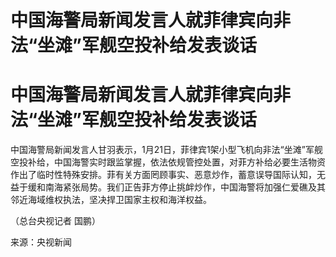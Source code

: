 # 中国海警局新闻发言人就菲律宾向非法“坐滩”军舰空投补给发表谈话

# 中国海警局新闻发言人就菲律宾向非法“坐滩”军舰空投补给发表谈话

中国海警局新闻发言人甘羽表示，1月21日，菲律宾1架小型飞机向非法“坐滩”军舰空投补给，中国海警实时跟监掌握，依法依规管控处置，对菲方补给必要生活物资作出了临时性特殊安排。菲有关方面罔顾事实、恶意炒作，蓄意误导国际认知，无益于缓和南海紧张局势。我们正告菲方停止挑衅炒作，中国海警将加强仁爱礁及其邻近海域维权执法，坚决捍卫国家主权和海洋权益。

（总台央视记者 国鹏）

来源：央视新闻

